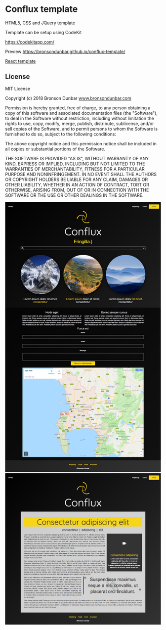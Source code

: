 # Conflux template

HTML5, CSS and JQuery template

Template can be setup using CodeKit

https://codekitapp.com/

Preview https://bronsondunbar.github.io/conflux-template/

<a href="https://github.com/bronsondunbar/conflux-template-react-redux">React template</a>

## License

MIT License

Copyright (c) 2018 Bronson Dunbar www.bronsondunbar.com

Permission is hereby granted, free of charge, to any person obtaining a copy
of this software and associated documentation files (the "Software"), to deal
in the Software without restriction, including without limitation the rights
to use, copy, modify, merge, publish, distribute, sublicense, and/or sell
copies of the Software, and to permit persons to whom the Software is
furnished to do so, subject to the following conditions:

The above copyright notice and this permission notice shall be included in all
copies or substantial portions of the Software.

THE SOFTWARE IS PROVIDED "AS IS", WITHOUT WARRANTY OF ANY KIND, EXPRESS OR
IMPLIED, INCLUDING BUT NOT LIMITED TO THE WARRANTIES OF MERCHANTABILITY,
FITNESS FOR A PARTICULAR PURPOSE AND NONINFRINGEMENT. IN NO EVENT SHALL THE
AUTHORS OR COPYRIGHT HOLDERS BE LIABLE FOR ANY CLAIM, DAMAGES OR OTHER
LIABILITY, WHETHER IN AN ACTION OF CONTRACT, TORT OR OTHERWISE, ARISING FROM,
OUT OF OR IN CONNECTION WITH THE SOFTWARE OR THE USE OR OTHER DEALINGS IN THE
SOFTWARE.

<img src="https://github.com/bronsondunbar/conflux-template/blob/master/screenshot.png" />

<img src="https://github.com/bronsondunbar/conflux-template/blob/master/screenshot-2.png" />
